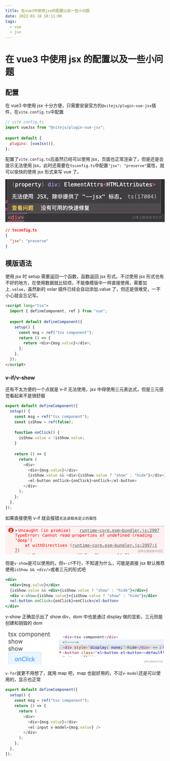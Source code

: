 ```yaml
---
title: 在vue3中使用jsx的配置以及一些小问题
date: 2022-03-10 18:11:00
tags:
  - vue
  - jsx
---
```


# 在 vue3 中使用 jsx 的配置以及一些小问题

## 配置

在 vue3 中使用 jsx 十分方便，只需要安装官方的`@vitejs/plugin-vue-jsx`插件，在`vite.config.ts`中配置

```js
// vite.config.ts
import vueJsx from "@vitejs/plugin-vue-jsx";

export default {
  plugins: [vueJsx()],
};
```

配置了`vite.config.ts`后虽然已经可以使用 jsx，页面也正常渲染了，但是还是会提示无法使用 jsx，此时还需要在`tsconfig.ts`中配置`"jsx": "preserve"`属性，就可以愉快的使用 jsx 形式来写 vue 了。

![vue3_jsx_1](./vue3_jsx_1.png)

```json
// tsconfig.ts
{
  "jsx": "preserve"
}
```

## 模版语法

使用 jsx 时 setup 需要返回一个函数，函数返回 jsx 形式。不过使用 jsx 形式也有不好的地方，在使用数据就比较烦，不能像模版中一样直接使用，需要加上`.value`，虽然新的 volar 插件已经会自动添加.value 了，但还是很难受，一不小心就会忘记写。

```html
<script lang="tsx">
  import { defineComponent, ref } from "vue";

  export default defineComponent({
    setup() {
      const msg = ref("tsx component");
      return () => {
        return <div>{msg.value}</div>;
      };
    },
  });
</script>
```

### v-if/v-show

还有不太方便的一个点就是 v-if 无法使用，jsx 中得使用三元表达式，但是三元感觉看起来不是很舒服

```ts
export default defineComponent({
  setup() {
    const msg = ref("tsx component");
    const isShow = ref(false);

    function onClick() {
      isShow.value = !isShow.value;
    }

    return () => {
      return (
        <div>
          <div>{msg.value}</div>
          {isShow.value && <div>{isShow.value ? "show" : "hide"}</div>}
          <el-button onClick={onClick}>onClick</el-button>
        </div>
      );
    };
  },
});
```

如果直接使用 v-if 就会报错`无法读取未定义的属性`

![vue3_jsx_2](./vue3_jsx_2.png)

但是`v-show`是可以使用的，但`v-if`不行，不知道为什么，可能是直接 jsx 默认推荐使用`isShow && <div/>`或者三元的形式吧

```jsx
<div>
  <div>{msg.value}</div>
  {isShow.value && <div>{isShow.value ? "show" : "hide"}</div>}
  <div v-show={isShow.value}>{isShow.value ? "show" : "hide"}</div>
  <el-button onClick={onClick}>onClick</el-button>
</div>
```

v-show 正确显示出了 show div，dom 中也是通过 display 做的显影，三元则是创建和销毁的 dom

![vue3_jsx_3](./vue3_jsx_3.png)

`v-for`就更不用想了，就用 map 吧，map 也挺好用的，不过`v-model`还是可以使用的，显示也正常

```ts
export default defineComponent({
  setup() {
    const msg = ref("tsx component");
    return () => {
      return (
        <div>
          <div>{msg.value}</div>
          <el-input v-model={msg.value} />
        </div>
      );
    };
  },
});
```
